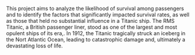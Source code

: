  This project aims to analyze the likelihood of survival among passengers and to identify the factors that significantly impacted survival rates, as well as those that held no substantial influence in a Titanic ship. The RMS Titanic, a British passenger liner, stood as one of the largest and most opulent ships of its era,. In 1912, the Titanic tragically struck an iceberg in the Nort Atlantic Ocean, leading to catastrophic damage and, ultimately a devastating loss of life.
 
